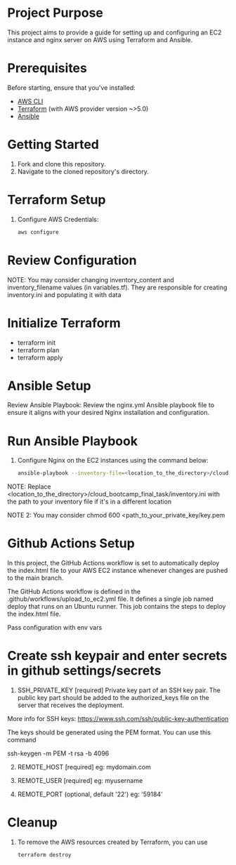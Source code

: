 # Project Purpose
This project aims to provide a guide for setting up and configuring an EC2 instance and nginx server on AWS using Terraform and Ansible.

# Prerequisites
Before starting, ensure that you've installed:

- [AWS CLI](https://docs.aws.amazon.com/cli/latest/userguide/getting-started-install.html)
- [Terraform](https://developer.hashicorp.com/terraform/tutorials/aws-get-started/install-cli) (with AWS provider version ~>5.0)
- [Ansible](https://docs.ansible.com/ansible/latest/installation_guide/intro_installation.html)


# Getting Started
1. Fork and clone this repository.
2. Navigate to the cloned repository's directory.


# Terraform Setup
1. Configure AWS Credentials:
   ```bash
   aws configure

# Review Configuration
NOTE: You may consider changing inventory_content and inventory_filename values (in variables.tf).
They are responsible for creating inventory.ini and populating it with data

# Initialize Terraform
- terraform init
- terraform plan
- terraform apply


# Ansible Setup
Review Ansible Playbook:
Review the nginx.yml Ansible playbook file to ensure it aligns with your desired Nginx installation and configuration.

# Run Ansible Playbook
1. Configure Nginx on the EC2 instances using the command below:
   ```bash
   ansible-playbook --inventory-file=<location_to_the_directory>/cloud_bootcamp_final_task/inventory.ini install_nginx.yml

NOTE: Replace <location_to_the_directory>/cloud_bootcamp_final_task/inventory.ini with the path to your inventory file if it's in a different location

NOTE 2: You may consider chmod 600 <path_to_your_private_key/key.pem


# Github Actions Setup
In this project, the GitHub Actions workflow is set to automatically deploy the index.html file to your AWS EC2 instance whenever changes are pushed to the main branch.

The GitHub Actions workflow is defined in the .github/workflows/upload_to_ec2.yml file.
It defines a single job named deploy that runs on an Ubuntu runner. This job contains the steps to deploy the index.html file.

Pass configuration with env vars
# Create ssh keypair and enter secrets in github settings/secrets
1. SSH_PRIVATE_KEY [required]
Private key part of an SSH key pair. The public key part should be added to the authorized_keys file on the server that receives the deployment.

More info for SSH keys: https://www.ssh.com/ssh/public-key-authentication

The keys should be generated using the PEM format. You can use this command

ssh-keygen -m PEM -t rsa -b 4096

2. REMOTE_HOST [required]
eg: mydomain.com

3. REMOTE_USER [required]
eg: myusername

4. REMOTE_PORT (optional, default '22')
eg: '59184'

# Cleanup
1. To remove the AWS resources created by Terraform, you can use
   ```bash
   terraform destroy
